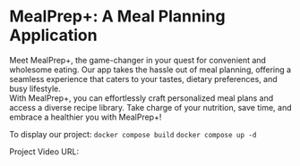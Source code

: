 # MealPrep+: A Meal Planning Application

Meet MealPrep+, the game-changer in your quest for convenient and wholesome eating. Our app takes the hassle out of meal planning, offering a seamless experience that caters to your tastes, dietary preferences, and busy lifestyle.  
With MealPrep+, you can effortlessly craft personalized meal plans and access a diverse recipe library. Take charge of your nutrition, save time, and embrace a healthier you with MealPrep+!


To display our project:
`docker compose build`
`docker compose up -d`


Project Video URL:
